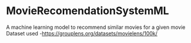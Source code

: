 # MovieRecomendationSystemML
A machine learning model to recommend similar movies for a given movie
Dataset used -https://grouplens.org/datasets/movielens/100k/
